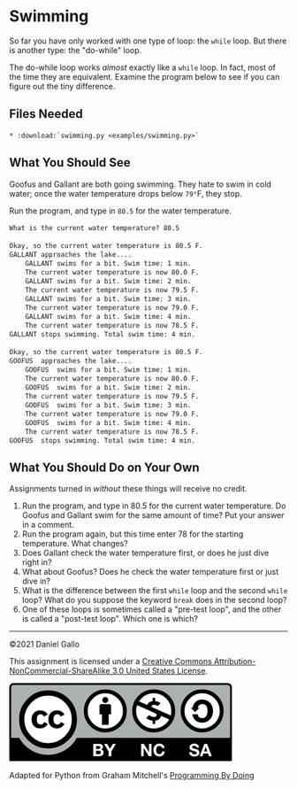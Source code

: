 # Swimming


So far you have only worked with one type of loop: the `while`
loop. But there is another type: the "do-while" loop.


The do-while loop works *almost* exactly like a
`while` loop. In fact, most of the time they
are equivalent. Examine the program below to see if you can figure
out the tiny difference.


## Files Needed

```eval_rst
* :download:`swimming.py <examples/swimming.py>`
```


What You Should See
-------------------

Goofus and Gallant are both going swimming. They hate to swim in cold water; once the water temperature drops below `79°`F, they stop.


Run the program, and type in `80.5` for the water temperature.

```
What is the current water temperature? 80.5

Okay, so the current water temperature is 80.5 F.
GALLANT approaches the lake....
    GALLANT swims for a bit. Swim time: 1 min.
    The current water temperature is now 80.0 F.
    GALLANT swims for a bit. Swim time: 2 min.
    The current water temperature is now 79.5 F.
    GALLANT swims for a bit. Swim time: 3 min.
    The current water temperature is now 79.0 F.
    GALLANT swims for a bit. Swim time: 4 min.
    The current water temperature is now 78.5 F.
GALLANT stops swimming. Total swim time: 4 min.

Okay, so the current water temperature is 80.5 F.
GOOFUS  approaches the lake....
    GOOFUS  swims for a bit. Swim time: 1 min.
    The current water temperature is now 80.0 F.
    GOOFUS  swims for a bit. Swim time: 2 min.
    The current water temperature is now 79.5 F.
    GOOFUS  swims for a bit. Swim time: 3 min.
    The current water temperature is now 79.0 F.
    GOOFUS  swims for a bit. Swim time: 4 min.
    The current water temperature is now 78.5 F.
GOOFUS  stops swimming. Total swim time: 4 min.

```

What You Should Do on Your Own
------------------------------

Assignments turned in *without* these things will receive
no credit.

1. Run the program, and type in 80.5 for the current
 water temperature. Do Goofus and Gallant swim for the same amount of
 time? Put your answer in a comment.
2. Run the program again, but this time enter 78 for the starting temperature. What changes?
3. Does Gallant check the water temperature first, or does he just dive right in?
4. What about Goofus? Does he check the water temperature first or just dive in?
5. What is the difference between the first `while` loop and the second `while` loop? What do you suppose the keyword `break` does in the second loop?
6. One of these loops is sometimes called a "pre-test loop",
 and the other is called a "post-test loop". Which one is which?

---


©2021 Daniel Gallo


This assignment is licensed under a
[Creative Commons Attribution-NonCommercial-ShareAlike 3.0 United States License](https://creativecommons.org/licenses/by-nc-sa/3.0/us/deed.en_US).  

![Creative Commons License](images/by-nc-sa.png)


Adapted for Python from Graham Mitchell's [Programming By Doing](https://programmingbydoing.com/)